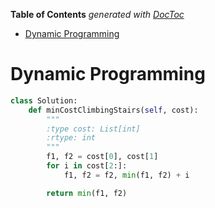 <!-- START doctoc generated TOC please keep comment here to allow auto update -->
<!-- DON'T EDIT THIS SECTION, INSTEAD RE-RUN doctoc TO UPDATE -->
**Table of Contents**  *generated with [DocToc](https://github.com/thlorenz/doctoc)*

- [Dynamic Programming](#dynamic-programming)

<!-- END doctoc generated TOC please keep comment here to allow auto update -->

# Dynamic Programming

```python
class Solution:
    def minCostClimbingStairs(self, cost):
        """
        :type cost: List[int]
        :rtype: int
        """
        f1, f2 = cost[0], cost[1]
        for i in cost[2:]:
            f1, f2 = f2, min(f1, f2) + i

        return min(f1, f2)
```
